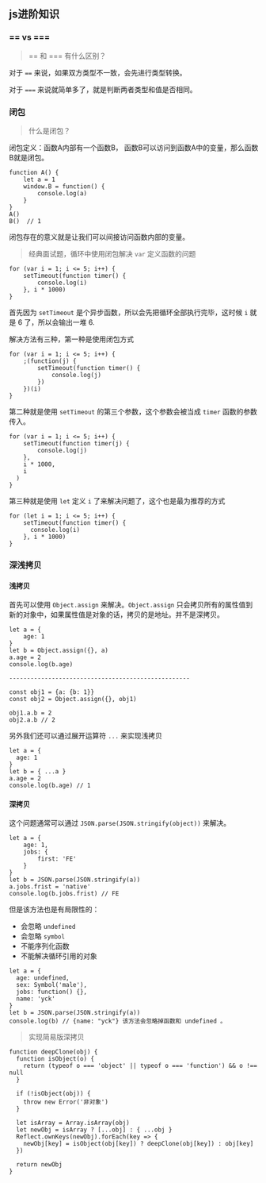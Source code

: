 ## js进阶知识



### == vs === 

> == 和 === 有什么区别？

对于 `==` 来说，如果双方类型不一致，会先进行类型转换。

对于 `===` 来说就简单多了，就是判断两者类型和值是否相同。



### 闭包

> 什么是闭包？

闭包定义：函数A内部有一个函数B， 函数B可以访问到函数A中的变量，那么函数B就是闭包。

```
function A() {
	let a = 1
	window.B = function() {
		console.log(a)
	}
}
A()
B()  // 1
```

闭包存在的意义就是让我们可以间接访问函数内部的变量。

> 经典面试题，循环中使用闭包解决 `var` 定义函数的问题

```
for (var i = 1; i <= 5; i++) {
	setTimeout(function timer() {
		console.log(i)
	}, i * 1000)
}
```

首先因为 `setTimeout` 是个异步函数，所以会先把循环全部执行完毕，这时候 `i` 就是 6 了，所以会输出一堆 6.

解决方法有三种，第一种是使用闭包方式

```
for (var i = 1; i <= 5; i++) {
	;(function(j) {
		setTimeout(function timer() {
			console.log(j)
		})
	})(i)
}
```

第二种就是使用 `setTimeout` 的第三个参数，这个参数会被当成 `timer` 函数的参数传入。

```
for (var i = 1; i <= 5; i++) {
  	setTimeout(function timer(j) {
      	console.log(j)
    },
    i * 1000,
    i
  )
}
```

第三种就是使用 `let` 定义 `i` 了来解决问题了，这个也是最为推荐的方式

```
for (let i = 1; i <= 5; i++) {
    setTimeout(function timer() {
      console.log(i)
    }, i * 1000)
}
```



### 深浅拷贝

#### 浅拷贝

首先可以使用 `Object.assign` 来解决。`Object.assign` 只会拷贝所有的属性值到新的对象中，如果属性值是对象的话，拷贝的是地址。并不是深拷贝。

```
let a = {
	age: 1
}
let b = Object.assign({}, a)
a.age = 2
console.log(b.age)

---------------------------------------------------

const obj1 = {a: {b: 1}}
const obj2 = Object.assign({}, obj1)

obj1.a.b = 2
obj2.a.b // 2
```

另外我们还可以通过展开运算符 `...` 来实现浅拷贝

```
let a = {
  age: 1
}
let b = { ...a }
a.age = 2
console.log(b.age) // 1
```

#### 深拷贝

这个问题通常可以通过 `JSON.parse(JSON.stringify(object))` 来解决。

```
let a = {
	age: 1,
	jobs: {
		first: 'FE'
	}
}
let b = JSON.parse(JSON.stringify(a))
a.jobs.frist = 'native'
console.log(b.jobs.frist) // FE
```

但是该方法也是有局限性的：

- 会忽略 `undefined`
- 会忽略 `symbol`
- 不能序列化函数
- 不能解决循环引用的对象

```
let a = {
  age: undefined,
  sex: Symbol('male'),
  jobs: function() {},
  name: 'yck'
}
let b = JSON.parse(JSON.stringify(a))
console.log(b) // {name: "yck"} 该方法会忽略掉函数和 undefined 。
```

> 实现简易版深拷贝

```
function deepClone(obj) {
  function isObject(o) {
    return (typeof o === 'object' || typeof o === 'function') && o !== null
  }

  if (!isObject(obj)) {
    throw new Error('非对象')
  }

  let isArray = Array.isArray(obj)
  let newObj = isArray ? [...obj] : { ...obj }
  Reflect.ownKeys(newObj).forEach(key => {
    newObj[key] = isObject(obj[key]) ? deepClone(obj[key]) : obj[key]
  })

  return newObj
}
```

